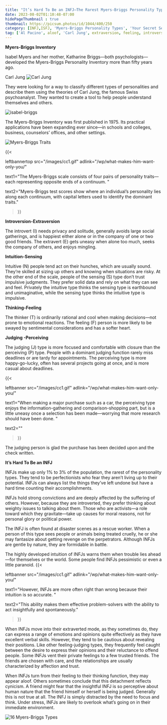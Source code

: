 ```yaml
---
title: "It’s Hard To Be an INFJ—The Rarest Myers-Briggs Personality Type"
date: 2023-08-02T01:10:48-07:00
hidePageThumbnail : true 
thumbnail: https://picsum.photos/id/1044/400/250
category: [INFJ,ISFJ, 'Myers-Briggs Personality Types', 'Your Secret Self']
tag: ['Al Pacino', aloof, 'Carl Jung', extraversion, feeling, introversion, introvert, judging, MBTI, Myers-Briggs, perceiving, personality, personality type, psychology, relationships, thinking, 'Tiger Woods']
---
```


**Myers-Briggs Inventory**

Isabel Myers and her mother, Katharine Briggs—both psychologists— developed the Myers-Briggs Personality Inventory more than fifty years ago.

Carl Jung
![Carl Jung](/jung1.jpg)

They were looking for a way to classify different types of personalities and describe them using the theories of Carl Jung, the famous Swiss psychoanalyst. They wanted to create a tool to help people understand themselves and others.

![isabel-briggs](/isabel-briggs-myers-katharine-cook-briggs.jpg)

The Myers-Briggs Inventory was first published in 1975. Its practical applications have been expanding ever since—in schools and colleges, business, counselors’ offices, and other settings.

![Myers-Briggs Traits](/MBScale.jpg)

{{< 

leftbannertop src="/images/cc1.gif" adlink="/wp/what-makes-him-want-only-you/"  

text1="The Myers-Briggs scale consists of four pairs of personality traits—each representing opposite ends of a continuum. " 

text2="Myers-Briggs test scores show where an individual’s personality lies along each continuum, with capital letters used to identify the dominant traits."

>}}

**Introversion-Extraversion**

The introvert (I) needs privacy and solitude, generally avoids large social gatherings, and is happiest either alone or in the company of one or two good friends. The extravert (E) gets uneasy when alone too much, seeks the company of others, and enjoys mingling.

**Intuition-Sensing**

Intuitive (N) people tend act on their hunches, which are usually sound. They’re skilled at sizing up others and knowing when situations are risky. At the other end of the scale, people of the sensing (S) type don’t trust impulsive judgments. They prefer solid data and rely on what they can see and feel. Privately the intuitive type thinks the sensing type is earthbound and unimaginative, while the sensing type thinks the intuitive type is impulsive.

**Thinking-Feeling**

The thinker (T) is ordinarily rational and cool when making decisions—not prone to emotional reactions. The feeling (F) person is more likely to be swayed by sentimental considerations and has a softer heart.

**Judging -Perceiving**

The judging (J) type is more focused and comfortable with closure than the perceiving (P) type. People with a dominant judging function rarely miss deadlines or are tardy for appointments. The perceiving type is more happy-go-lucky, often has several projects going at once, and is more casual about deadlines. 

{{< 

leftbanner src="/images/cc1.gif" adlink="/wp/what-makes-him-want-only-you/"  

text1="When making a major purchase such as a car, the perceiving type enjoys the information-gathering and comparison-shopping part, but is a little uneasy once a selection has been made—worrying that more research should have been done. " 

text2=""

>}}

The judging person is glad the purchase has been decided upon and the check written.

**It’s Hard To Be an INFJ**

INFJs make up only 1% to 3% of the population, the rarest of the personality types. They tend to be perfectionists who fear they aren’t living up to their potential. INFJs can always list the things they’ve left undone but have a hard time counting their accomplishments.

INFJs hold strong convictions and are deeply affected by the suffering of others. However, because they are introverted, they prefer thinking about weighty issues to talking about them. Those who are activists—a role toward which they gravitate—take up causes for moral reasons, not for personal glory or political power.

The INFJ is often found at disaster scenes as a rescue worker. When a person of this type sees people or animals being treated cruelly, he or she may fantasize about getting revenge on the perpetrators. Although INFJs are gentle by nature, they are formidable in battle.

The highly developed intuition of INFJs warns them when trouble lies ahead—for themselves or the world. Some people find INFJs pessimistic or even a little paranoid. 
{{< 

leftbanner src="/images/cc1.gif" adlink="/wp/what-makes-him-want-only-you/"  

text1="However, INFJs are more often right than wrong because their intuition is so accurate. " 

text2="This ability makes them effective problem-solvers with the ability to act insightfully and spontaneously."

>}}

When INFJs move into their extraverted mode, as they sometimes do, they can express a range of emotions and opinions quite effectively as they have excellent verbal skills. However, they tend to be cautious about revealing their positions. Like other feeling-judging types, they frequently feel caught between the desire to express their opinions and their reluctance to offend people. Some INFJs vent their private feelings to a few trusted friends. The friends are chosen with care, and the relationships are usually characterized by affection and trust.

When INFJs turn from their feeling to their thinking function, they may appear aloof. Others sometimes conclude that this detachment reflects cynicism. A friend might fear that the insightful INFJ is so perceptive about human nature that the friend himself or herself is being judged. Generally this is not true at all. The INFJ is simply distracted by the need to focus and think. Under stress, INFJs are likely to overlook what’s going on in their immediate environment.

![16 Myers-Briggs Types](/mbtable1.jpg)
